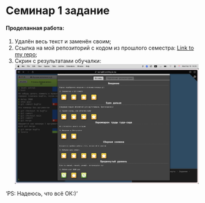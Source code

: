 # Семинар 1 задание


#### Проделанная работа:</br>
1) Удалён весь текст и заменён своим;
2) Ссылка на мой репозиторий с кодом из прошлого семестра: [Link to my repo](https://github.com/BoT-TEMA/inf2sem);
3) Скрин с результатами обучалки: </br>![pic.me](Obuchalka.PNG)

‘PS: Надеюсь, что всё ОК:)‘
